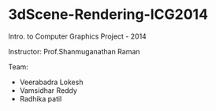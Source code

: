 3dScene-Rendering-ICG2014
=========================
Intro. to Computer Graphics Project - 2014

Instructor: Prof.Shanmuganathan Raman

Team:

+ Veerabadra Lokesh
+ Vamsidhar Reddy
+ Radhika patil
